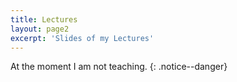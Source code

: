 ```yaml
---
title: Lectures
layout: page2
excerpt: 'Slides of my Lectures'  
---
```


At the moment I am not teaching.
{: .notice--danger}